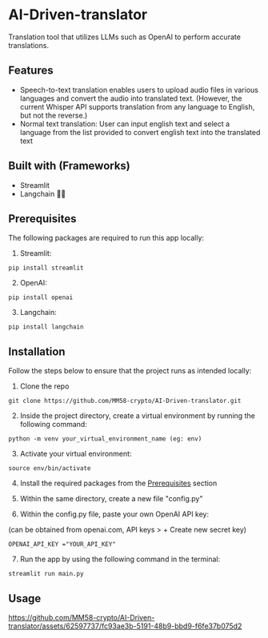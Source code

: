 # AI-Driven-translator

Translation tool that utilizes LLMs such as OpenAI to perform accurate translations. 

## Features
- Speech-to-text translation enables users to upload audio files in various languages and convert the audio into translated text. (However, the current Whisper API supports translation from any language to English, but not the reverse.) 
- Normal text translation: User can input english text and select a language from the list provided to convert english text into the translated text

## Built with (Frameworks)
- Streamlit  
- Langchain 🦜️🔗

## Prerequisites
The following packages are required to run this app locally:
1. Streamlit:
```
pip install streamlit
```
2. OpenAI:
```
pip install openai
```
3. Langchain:
```
pip install langchain
```
## Installation 
Follow the steps below to ensure that the project runs as intended locally:

1. Clone the repo
```
git clone https://github.com/MM58-crypto/AI-Driven-translator.git
```
2. Inside the project directory, create a virtual environment by running the following command:
```
python -m venv your_virtual_environment_name (eg: env)
```
3. Activate your virtual environment:

```
source env/bin/activate
```
4. Install the required packages from the <a href="#prerequisites">Prerequisites</a> section

5. Within the same directory, create a new file "config.py"

6. Within the config.py file, paste your own OpenAI API key:

(can be obtained from openai.com, API keys > + Create new secret key)
```
OPENAI_API_KEY ="YOUR_API_KEY"
```
7. Run the app by using the following command in the terminal:
```
streamlit run main.py
```

## Usage

https://github.com/MM58-crypto/AI-Driven-translator/assets/62597737/fc93ae3b-5191-48b9-bbd9-f6fe37b075d2
